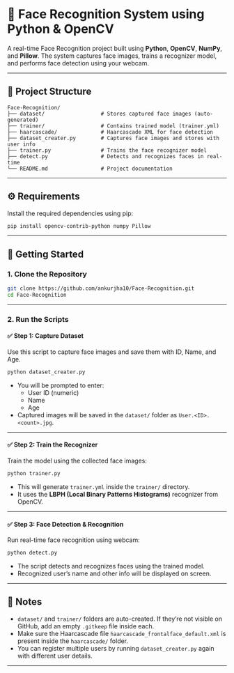 # 🧠 Face Recognition System using Python & OpenCV

A real-time Face Recognition project built using **Python**, **OpenCV**, **NumPy**, and **Pillow**. The system captures face images, trains a recognizer model, and performs face detection using your webcam.

---

## 📁 Project Structure

```
Face-Recognition/
├── dataset/                  # Stores captured face images (auto-generated)
├── trainer/                  # Contains trained model (trainer.yml)
├── haarcascade/              # Haarcascade XML for face detection
├── dataset_creater.py        # Captures face images and stores with user info
├── trainer.py                # Trains the face recognizer model
├── detect.py                 # Detects and recognizes faces in real-time
└── README.md                 # Project documentation
```

---

## ⚙️ Requirements

Install the required dependencies using pip:

```bash
pip install opencv-contrib-python numpy Pillow
```

---

## 🚀 Getting Started

### 1. Clone the Repository

```bash
git clone https://github.com/ankurjha10/Face-Recognition.git
cd Face-Recognition
```

---

### 2. Run the Scripts

#### ✅ Step 1: Capture Dataset

Use this script to capture face images and save them with ID, Name, and Age.

```bash
python dataset_creater.py
```

- You will be prompted to enter:
  - User ID (numeric)
  - Name
  - Age
- Captured images will be saved in the `dataset/` folder as `User.<ID>.<count>.jpg`.

---

#### ✅ Step 2: Train the Recognizer

Train the model using the collected face images:

```bash
python trainer.py
```

- This will generate `trainer.yml` inside the `trainer/` directory.
- It uses the **LBPH (Local Binary Patterns Histograms)** recognizer from OpenCV.

---

#### ✅ Step 3: Face Detection & Recognition

Run real-time face recognition using webcam:

```bash
python detect.py
```

- The script detects and recognizes faces using the trained model.
- Recognized user’s name and other info will be displayed on screen.

---

## 📌 Notes

- `dataset/` and `trainer/` folders are auto-created. If they’re not visible on GitHub, add an empty `.gitkeep` file inside each.
- Make sure the Haarcascade file `haarcascade_frontalface_default.xml` is present inside the `haarcascade/` folder.
- You can register multiple users by running `dataset_creater.py` again with different user details.

---

